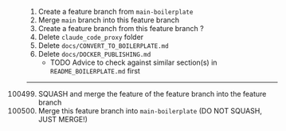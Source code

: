 1. Create a feature branch from `main-boilerplate`
2. Merge `main` branch into this feature branch
3. Create a feature branch from this feature branch ?
4. Delete `claude_code_proxy` folder
6. Delete `docs/CONVERT_TO_BOILERPLATE.md`
5. Delete `docs/DOCKER_PUBLISHING.md`
   - TODO Advice to check against similar section(s) in `README_BOILERPLATE.md` first

---

100499. SQUASH and merge the feature of the feature branch into the feature branch
100500. Merge this feature branch into `main-boilerplate` (DO NOT SQUASH, JUST MERGE!)
